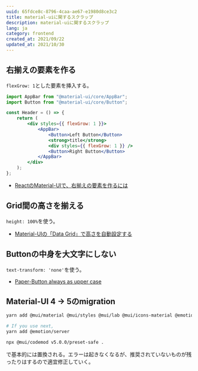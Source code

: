 ```yaml
---
uuid: 65fdce8c-8796-4caa-ae67-e1980d8ce3c2
title: material-uiに関するスクラップ
description: material-uiに関するスクラップ
lang: ja
category: frontend
created_at: 2021/09/22
updated_at: 2021/10/30
---
```


## 右揃えの要素を作る

`flexGrow: 1`とした要素を挿入する。

```jsx
import AppBar from "@material-ui/core/AppBar";
import Button from "@material-ui/core/Button";

const Header = () => {
    return (
        <div styles={{ flexGrow: 1 }}>
            <AppBar>
                <Button>Left Button</Button>
                <strong>title</strong>
                <div styles={{ flexGrow: 1 }} />
                <Button>Right Button</Button>
            </AppBar>
        </div>
    );
};
```

- [ReactのMaterial-UIで、右揃えの要素を作るには](https://kanchi0914.netlify.app/2020/03/12/react-spacer/)

## Grid間の高さを揃える

`height: 100%`を使う。

- [Material-UIの「Data Grid」で高さを自動設定する](https://tech-it.r-net.info/program/react/309/)

## Buttonの中身を大文字にしない

`text-transform: 'none'`を使う。

- [Paper-Button always as upper case](https://stackoverflow.com/questions/25158435/paper-button-always-as-upper-case)

## Material-UI 4 -> 5のmigration

```bash
yarn add @mui/material @mui/styles @mui/lab @mui/icons-material @emotion/react @emotion/styled

# If you use next,
yarn add @emotion/server

npx @mui/codemod v5.0.0/preset-safe .
```

で基本的には置換される。エラーは起きなくなるが、推奨されていないものが残ったりはするので適宜修正していく。

